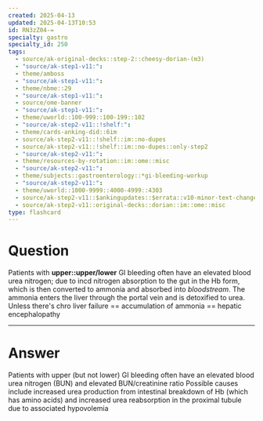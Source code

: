```yaml
---
created: 2025-04-13
updated: 2025-04-13T10:53
id: RN3zZ04-=
specialty: gastro
specialty_id: 250
tags:
  - source/ak-original-decks::step-2::cheesy-dorian-(m3)
  - "source/ak-step1-v11:": 
  - theme/amboss
  - "source/ak-step1-v11:": 
  - theme/nbme::29
  - "source/ak-step1-v11:": 
  - source/ome-banner
  - "source/ak-step1-v11:": 
  - theme/uworld::100-999::100-199::102
  - "source/ak-step2-v11::!shelf:": 
  - theme/cards-anking-did::6im
  - source/ak-step2-v11::!shelf::im::no-dupes
  - source/ak-step2-v11::!shelf::im::no-dupes::only-step2
  - "source/ak-step2-v11:": 
  - theme/resources-by-rotation::im::ome::misc
  - "source/ak-step2-v11:": 
  - theme/subjects::gastroenterology::*gi-bleeding-workup
  - "source/ak-step2-v11:": 
  - theme/uworld::1000-9999::4000-4999::4303
  - source/ak-step2-v11::$ankingupdates::$errata::v10-minor-text-changes
  - source/ak-step2-v11::original-decks::dorian::im::ome::misc
type: flashcard
---
```


# Question
Patients with **upper::upper/lower** GI bleeding often have an elevated blood urea nitrogen; due to incd nitrogen absorption to the gut in the Hb form, which is then converted to ammonia and absorbed into *bloodstream*.  The ammonia enters the liver through the portal vein and is detoxified to urea. Unless there's chro liver failure == accumulation of ammonia == hepatic encephalopathy

---

# Answer
Patients with upper (but not lower) GI bleeding often have an elevated blood urea nitrogen (BUN) and elevated BUN/creatinine ratio   Possible causes include increased urea production from intestinal breakdown of Hb (which has amino acids) and increased urea reabsorption in the proximal tubule due to associated hypovolemia